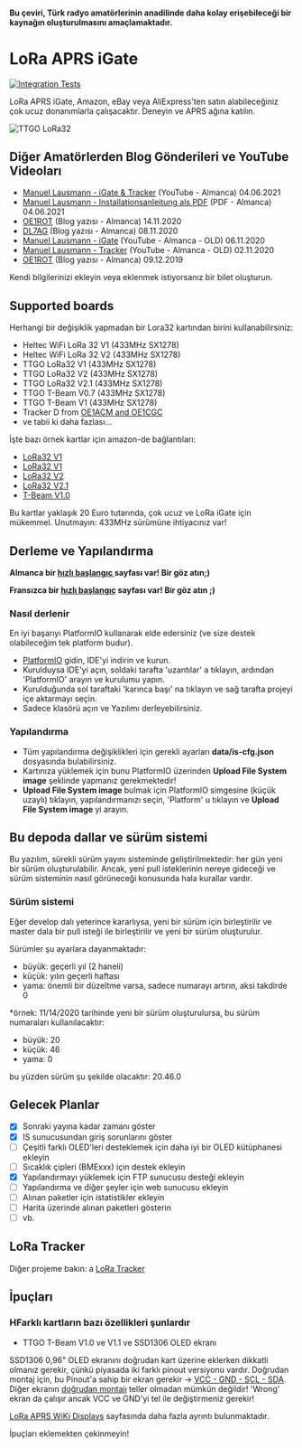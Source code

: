 #### Bu çeviri, Türk radyo amatörlerinin anadilinde daha kolay erişebileceği bir kaynağın oluşturulmasını amaçlamaktadır.

# LoRa APRS iGate

[![Integration Tests](https://github.com/lora-aprs/LoRa_APRS_iGate/actions/workflows/build_check.yml/badge.svg)](https://github.com/lora-aprs/LoRa_APRS_iGate/actions/workflows/build_check.yml)

LoRa APRS iGate, Amazon, eBay veya AliExpress'ten satın alabileceğiniz çok ucuz donanımlarla çalışacaktır. Deneyin ve APRS ağına katılın.

![TTGO LoRa32](pics/iGate.png)

## Diğer Amatörlerden Blog Gönderileri ve YouTube Videoları

* [Manuel Lausmann - iGate & Tracker](https://www.youtube.com/watch?v=-KdFQEaNC1k) (YouTube - Almanca) 04.06.2021
* [Manuel Lausmann - Installationsanleitung als PDF](http://mala-one.de/Lora-APRS/) (PDF - Almanca) 04.06.2021
* [OE1ROT](https://www.aronaut.at/2020/11/lora-aprs-gateway-mit-esp32-boards/) (Blog yazısı - Almanca) 14.11.2020
* [DL7AG](http://online.dl7ag.de/lora-aprs-dl7ag-10/) (Blog yazısı - Almanca) 08.11.2020
* [Manuel Lausmann - iGate](https://www.youtube.com/watch?v=C7hfVe32pXs) (YouTube - Almanca - OLD) 06.11.2020
* [Manuel Lausmann - Tracker](https://www.youtube.com/watch?v=clIlTEFbWLk) (YouTube - Almanca - OLD) 02.11.2020
* [OE1ROT](https://www.aronaut.at/2019/12/lora-aprs-tracker-mit-ttgo-t-beam-433mhz/) (Blog yazısı - Almanca) 09.12.2019

Kendi bilgilerinizi ekleyin veya eklenmek istiyorsanız bir bilet oluşturun.

## Supported boards

Herhangi bir değişiklik yapmadan bir Lora32 kartından birini kullanabilirsiniz:

* Heltec WiFi LoRa 32 V1 (433MHz SX1278)
* Heltec WiFi LoRa 32 V2 (433MHz SX1278)
* TTGO LoRa32 V1 (433MHz SX1278)
* TTGO LoRa32 V2 (433MHz SX1278)
* TTGO LoRa32 V2.1 (433MHz SX1278)
* TTGO T-Beam V0.7 (433MHz SX1278)
* TTGO T-Beam V1 (433MHz SX1278)
* Tracker D from [OE1ACM and OE1CGC](https://www.lora-aprs.at/)
* ve tabii ki daha fazlası...

İşte bazı örnek kartlar için amazon-de bağlantıları:
* [LoRa32 V1](https://www.amazon.de/dp/B07VPHYYJD)
* [LoRa32 V1](https://www.amazon.de/dp/B07QRG89ZV)
* [LoRa32 V2](https://www.amazon.de/dp/B07VL97VNH)
* [LoRa32 V2.1](https://www.amazon.de/dp/B07RXSKPBX)
* [T-Beam V1.0](https://www.amazon.de/dp/B07RT9FKPL)

Bu kartlar yaklaşık 20 Euro tutarında, çok ucuz ve LoRa iGate için mükemmel. Unutmayın: 433MHz sürümüne ihtiyacınız var!

## Derleme ve Yapılandırma

**Almanca bir [hızlı başlangıç ](https://www.lora-aprs.info/docs/LoRa_APRS_iGate/quick-start-guide/) sayfası var! Bir göz atın;)**

**Fransızca bir [hızlı başlangıç](http://www.f5kmy.fr/spip.php?article509) sayfası var! Bir göz atın ;)**

### Nasıl derlenir

En iyi başarıyı PlatformIO kullanarak elde edersiniz (ve size destek olabileceğim tek platform budur).

* [PlatformIO](https://platformio.org/) gidin, IDE'yi indirin ve kurun.
* Kurulduysa IDE'yi açın, soldaki tarafta 'uzantılar' a tıklayın, ardından 'PlatformIO' arayın ve kurulumu yapın.
* Kurulduğunda sol taraftaki 'karınca başı' na tıklayın ve sağ tarafta projeyi içe aktarmayı seçin.
* Sadece klasörü açın ve Yazılımı derleyebilirsiniz.
  
### Yapılandırma

* Tüm yapılandırma değişiklikleri için gerekli ayarları **data/is-cfg.json** dosyasında bulabilirsiniz.
* Kartınıza yüklemek için bunu PlatformIO üzerinden **Upload File System image** şeklinde yapmanız gerekmektedir!
* **Upload File System image** bulmak için PlatformIO simgesine (küçük uzaylı) tıklayın, yapılandırmanızı seçin, 'Platform' u tıklayın ve **Upload File System image** yi arayın.


## Bu depoda dallar ve sürüm sistemi

Bu yazılım, sürekli sürüm yayını sisteminde geliştirilmektedir: her gün yeni bir sürüm oluşturulabilir. Ancak, yeni pull isteklerinin nereye gideceği ve sürüm sisteminin nasıl görüneceği konusunda hala kurallar vardır.

### Sürüm sistemi

Eğer develop dalı yeterince kararlıysa, yeni bir sürüm için birleştirilir ve master dala bir pull isteği ile birleştirilir ve yeni bir sürüm oluşturulur.

Sürümler şu ayarlara dayanmaktadır:
* büyük: geçerli yıl (2 haneli)
* küçük: yılın geçerli haftası
* yama: önemli bir düzeltme varsa, sadece numarayı artırın, aksi takdirde 0

*örnek: 11/14/2020 tarihinde yeni bir sürüm oluşturulursa, bu sürüm numaraları kullanılacaktır:
* büyük: 20
* küçük: 46
* yama: 0

bu yüzden sürüm şu şekilde olacaktır: 20.46.0

## Gelecek Planlar

* [x] Sonraki yayına kadar zamanı göster
* [x] IS sunucusundan giriş sorunlarını göster
* [ ] Çeşitli farklı OLED'leri desteklemek için daha iyi bir OLED kütüphanesi ekleyin
* [ ] Sıcaklık çipleri (BMExxx) için destek ekleyin
* [x] Yapılandırmayı yüklemek için FTP sunucusu desteği ekleyin
* [ ] Yapılandırma ve diğer şeyler için web sunucusu ekleyin
* [ ] Alınan paketler için istatistikler ekleyin
* [ ] Harita üzerinde alınan paketleri gösterin
* [ ] vb.

## LoRa Tracker

Diğer projeme bakın: a [LoRa Tracker](https://github.com/peterus/LoRa_APRS_Tracker)

## İpuçları

### HFarklı kartların bazı özellikleri şunlardır

* TTGO T-Beam V1.0 ve V1.1 ve SSD1306 OLED ekranı

SSD1306 0,96" OLED ekranını doğrudan kart üzerine eklerken dikkatli olmanız gerekir, çünkü piyasada iki farklı pinout versiyonu vardır.
Doğrudan montaj için, bu Pinout'a sahip bir ekran gerekir -> [VCC - GND - SCL - SDA](pics/display-right.jpg).
Diğer ekranın [doğrudan montajı](pics/display-wrong.jpg) teller olmadan mümkün değildir!
'Wrong' ekran da çalışır ancak VCC ve GND'yi tel ile değiştirmeniz gerekir!

[LoRa APRS WiKi Displays](https://github.com/lora-aprs/LoRa_APRS_Tracker/wiki/Displays) sayfasında daha fazla ayrıntı bulunmaktadır.

İpuçları eklemekten çekinmeyin!
